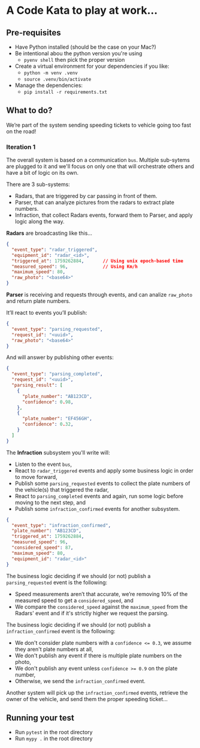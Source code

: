 # A Code Kata to play at work...

## Pre-requisites

* Have Python installed (should be the case on your Mac?)
* Be intentional abou the python version you're using
    * `pyenv shell` then pick the proper version
* Create a virtual environment for your dependencies if you like:
    * `python -m venv .venv`
    * `source .venv/bin/activate`
* Manage the dependencies:
    * `pip install -r requirements.txt`

## What to do?

We’re part of the system sending speeding tickets to vehicle going too fast on the road!

### Iteration 1

The overall system is based on a communication `bus`. Multiple sub-sytems are plugged to it
and we'll focus on only one that will orchestrate others and have a bit of logic on its own.

There are 3 sub-systems:
- Radars, that are triggered by car passing in front of them.
- Parser, that can analyze pictures from the radars to extract plate numbers.
- Infraction, that collect Radars events, forward them to Parser, and apply logic along the way.

**Radars** are broadcasting like this…

```json
{
  "event_type": "radar_triggered",
  "equipment_id": "radar_<id>",
  "triggered_at": 1759262884,       // Using unix epoch-based time
  "measured_speed": 96,             // Using Km/h
  "maximum_speed": 80,
  "raw_photo": "<base64>"
}
```

**Parser** is receiving and requests through events, and can analize `raw_photo` and return plate numbers.

It’ll react to events you’ll publish:

```json
{
  "event_type": "parsing_requested",
  "request_id": "<uuid>",
  "raw_photo": "<base64>"
}
```

And will answer by publishing other events:

```json
{
  "event_type": "parsing_completed",
  "request_id": "<uuid>",
  "parsing_result": [
    {
      "plate_number": "AB123CD",
      "confidence": 0.98,
    },
    {
      "plate_number": "EF456GH",
      "confidence": 0.32,
    }
  ]
}
```

The **Infraction** subsystem you'll write will:
- Listen to the event `bus`,
- React to `radar_triggered` events and apply some business logic in order to move forward,
- Publish some `parsing_requested` events to collect the plate numbers of the vehicle(s) that triggered the radar,
- React to `parsing_completed` events and again, run some logic before moving to the next step, and
- Publish some `infraction_confirmed` events for another subsystem.


```json
{
  "event_type": "infraction_confirmed",
  "plate_number": "AB123CD",
  "triggered_at": 1759262884,
  "measured_speed": 96,
  "considered_speed": 87,
  "maximum_speed": 80,
  "equipment_id": "radar_<id>" 
}
```

The business logic deciding if we should (or not) publish a `parsing_requested` event is the following:
- Speed measurements aren’t that accurate, we’re removing 10% of the measured speed to get a `considered_speed`, and
- We compare the `considered_speed` against the `maximum_speed` from the Radars' event and if it's strictly higher we request the parsing.

The business logic deciding if we should (or not) publish a `infraction_confirmed` event is the following:
- We don't consider plate numbers with a `confidence <= 0.3`, we assume they aren't plate numbers at all,
- We don't publish any event if there is multiple plate numbers on the photo,
- We don't publish any event unless `confidence >= 0.9` on the plate number,
- Otherwise, we send the `infraction_confirmed` event.

Another system will pick up the `infraction_confirmed` events, retrieve the owner of the vehicle, and send them the proper speeding ticket...

## Running your test

* Run `pytest` in the root directory
* Run `mypy .` in the root directory
